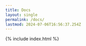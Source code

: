 ```yaml
---
title: Docs
layout: single
permalink: /docs/
lastmod: 2024-07-06T16:56:37.254Z
---
```


{% include index.html %}